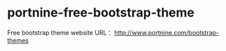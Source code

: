 portnine-free-bootstrap-theme
=============================

Free bootstrap theme
website URL： http://www.portnine.com/bootstrap-themes
